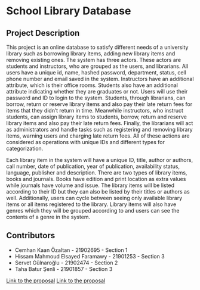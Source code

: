# School Library Database

## Project Description
This project is an online database to satisfy different needs of a university library such as borrowing library items, adding new library items and removing existing ones. The system has three actors. These actors are students and instructors, who are grouped as the users, and librarians. All users have a unique id, name, hashed password, department, status, cell phone number and email saved in the system. Instructors have an additional attribute, which is their office rooms. Students also have an additional attribute indicating whether they are graduates or not. Users will use their password and ID to login to the system. Students, through librarians, can borrow, return or reserve library items and also pay their late return fees for items that they didn’t return in time. Meanwhile instructors, who instruct students, can assign library items to students, borrow, return and reserve library items and also pay their late return fees. Finally, the librarians will act as administrators and handle tasks such as registering and removing library items, warning users and charging late return fees. All of these actions are considered as operations with unique IDs and different types for categorization.

Each library item in the system will have a unique ID, title, author or authors, call number, date of publication, year of publication, availability status, language, publisher and description. There are two types of library items, books and journals. Books have edition and print location as extra values while journals have volume and issue. The library items will be listed according to their ID but they can also be listed by their titles or authors as well. Additionally, users can cycle between seeing only available library items or all items registered to the library. Library items will also have genres which they will be grouped according to and users can see the contents of a genre in the system.

## Contributors
- Cemhan Kaan Özaltan - 21902695 - Section 1
- Hissam Mahmoud Elsayed Faramawy - 21901253 - Section 3
- Servet Gülnaroğlu - 21902474 - Section 2
- Taha Batur Şenli - 21901857 - Section 3

[Link to the proposal](https://kaanozaltan.github.io/school-library-database/Group26Proposal.pdf)
[Link to the proposal](https://kaanozaltan.github.io/school-library-database/Group26DesignReport.pdf)